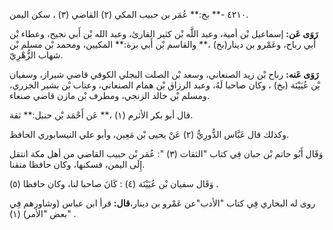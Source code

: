 ٤٢١٠ -** بخ:** عُمَر بن حبيب المكي (٢) القاضي (٣) ، سكن اليمن.

**رَوَى عَن:** إسماعيل بْن أمية، وعبد اللَّه بْن كثير القارئ، وعبد الله بْن أَبي نجيح، وعطاء بْن أَبي رباح، وعَمْرو بن دينار(بخ) ،** والقاسم بْن أَبي بزة:** المكيين، ومحمد بْن مسلم بْن شهاب الزُّهْرِيّ.

**رَوَى عَنه:** رباح بْن زيد الصنعاني، وسعد بْن الصلت البجلي الكوفي قاضي شيراز، وسفيان بْن عُيَيْنَة (بخ) ، وكان صاحبا لَهُ، وعبد الرزاق بْن همام الصنعاني، وعتاب بْن بشير الجزري، ومسلم بْن خالد الزنجي، ومطرف بْن مازن قاضي صنعاء.

قال أبو بكر الأثرم (١) ،** عَن أَحْمَد بْن حنبل:** ثقة.

وكذلك قال عَبَّاس الدُّورِيُّ (٢) عَنْ يحيى بْن مَعِين، وأبو علي النيسابوري الحافظ.

وَقَال أَبُو حاتم بْن حبان فِي كتاب "الثقات (٣) ": عُمَر بْن حبيب القاضي من أهل مكة انتقل إِلَى اليمن، فسكنها، وكان حافظا متقنا.

وَقَال سفيان بْن عُيَيْنَة (٤) : كَانَ صاحبا لنا، وكان حافظا (٥) .

روى له البخاري فِي كتاب "الأدب"عن عَمْرو بن دينار،**قال:** قرأ ابن عباس (وشاورهم فِي "بعض "الأمر) (١) .